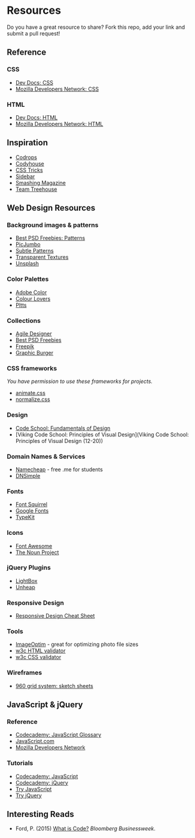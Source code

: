 # Resources

Do you have a great resource to share? Fork this repo, add your link and submit a pull request!


## Reference

### CSS

- [Dev Docs: CSS](http://devdocs.io/css/)
- [Mozilla Developers Network: CSS](https://developer.mozilla.org/en-US/docs/Web/CSS)

### HTML

- [Dev Docs: HTML](http://devdocs.io/html/)
- [Mozilla Developers Network: HTML](https://developer.mozilla.org/en-US/docs/Web/HTML)

## Inspiration

- [Codrops](http://tympanus.net/codrops/)
- [Codyhouse](http://codyhouse.co/library/)
- [CSS Tricks](http://css-tricks.com/)
- [Sidebar](http://sidebar.io/)
- [Smashing Magazine](http://www.smashingmagazine.com/)
- [Team Treehouse](http://blog.teamtreehouse.com/)


## Web Design Resources

### Background images & patterns

- [Best PSD Freebies: Patterns](http://www.bestpsdfreebies.com/category-freebie/patterns/)
- [PicJumbo](http://picjumbo.com/)
- [Subtle Patterns](http://subtlepatterns.com/)
- [Transparent Textures](http://www.transparenttextures.com/)
- [Unsplash](https://unsplash.com/)

### Color Palettes

- [Adobe Color](https://color.adobe.com/explore/newest/?time=all)
- [Colour Lovers](http://www.colourlovers.com/)
- [Pltts](http://pltts.me/)

### Collections

- [Agile Designer](http://agiledesigners.com/)
- [Best PSD Freebies](http://www.bestpsdfreebies.com)
- [Freepik](http://www.freepik.com/)
- [Graphic Burger](http://graphicburger.com/)

### CSS frameworks

*You have permission to use these frameworks for projects.*

- [animate.css](https://daneden.github.io/animate.css/)
- [normalize.css](https://necolas.github.io/normalize.css/)

### Design

- [Code School: Fundamentals of Design](http://courseware.codeschool.com/FoD_optimized.pdf)
- [Viking Code School: Principles of Visual Design](Viking Code School: Principles of Visual Design (12-20))

### Domain Names & Services

- [Namecheap](http://nc.me) - free .me for students
- [DNSimple](http://dnsimple.com)

### Fonts

- [Font Squirrel](http://www.fontsquirrel.com/)
- [Google Fonts](https://www.google.com/fonts)
- [TypeKit](https://typekit.com/)

### Icons

- [Font Awesome](https://fortawesome.github.io/Font-Awesome/)
- [The Noun Project](https://thenounproject.com)

### jQuery Plugins

- [LightBox](http://lokeshdhakar.com/projects/lightbox2/)
- [Unheap](http://www.unheap.com/)

### Responsive Design

- [Responsive Design Cheat Sheet](http://blog.uxpin.com/4596/responsive-web-design-cheat-sheet/)

### Tools

- [ImageOptim](https://imageoptim.com/) - great for optimizing photo file sizes
- [w3c HTML validator](http://validator.w3.org/)
- [w3c CSS validator](https://jigsaw.w3.org/css-validator/)

### Wireframes

- [960 grid system: sketch sheets](https://github.com/nathansmith/960-Grid-System/tree/master/sketch_sheets)


## JavaScript & jQuery

### Reference

- [Codecademy: JavaScript Glossary](https://www.codecademy.com/glossary)
- [JavaScript.com](https://www.javascript.com/)
- [Mozilla Developers Network](https://developer.mozilla.org/en-US/docs/Web/JavaScript/Guide)

### Tutorials
- [Codecademy: JavaScript](https://www.codecademy.com/en/tracks/javascript)
- [Codecademy: jQuery](https://www.codecademy.com/learn/jquery)
- [Try JavaScript](https://www.javascript.com/try)
- [Try jQuery](http://try.jquery.com/)


## Interesting Reads

- Ford, P. (2015) [What is Code?](http://www.bloomberg.com/graphics/2015-paul-ford-what-is-code/) *Bloomberg Businessweek*.
